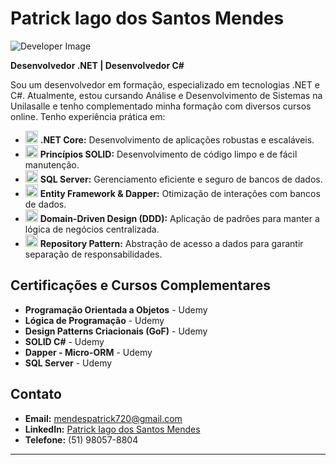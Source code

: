# Patrick Iago dos Santos Mendes

![Developer Image](https://img.icons8.com/external-flaticons-lineal-color-flat-icons/64/000000/external-developer-computer-science-flaticons-lineal-color-flat-icons.png)

**Desenvolvedor .NET | Desenvolvedor C#**

Sou um desenvolvedor em formação, especializado em tecnologias .NET e C#. Atualmente, estou cursando Análise e Desenvolvimento de Sistemas na Unilasalle e tenho complementado minha formação com diversos cursos online. Tenho experiência prática em:

- <img src="https://cdn.jsdelivr.net/gh/devicons/devicon/icons/dotnetcore/dotnetcore-plain.svg" width="20" height="20"/> **.NET Core:** Desenvolvimento de aplicações robustas e escaláveis.
- <img src="https://cdn.jsdelivr.net/gh/devicons/devicon/icons/csharp/csharp-plain.svg" width="20" height="20"/> **Princípios SOLID:** Desenvolvimento de código limpo e de fácil manutenção.
- <img src="https://cdn.jsdelivr.net/gh/devicons/devicon/icons/microsoftsqlserver/microsoftsqlserver-plain.svg" width="20" height="20"/> **SQL Server:** Gerenciamento eficiente e seguro de bancos de dados.
- <img src="https://cdn.jsdelivr.net/gh/devicons/devicon/icons/csharp/csharp-plain.svg" width="20" height="20"/> **Entity Framework & Dapper:** Otimização de interações com bancos de dados.
- <img src="https://cdn.jsdelivr.net/gh/devicons/devicon/icons/csharp/csharp-plain.svg" width="20" height="20"/> **Domain-Driven Design (DDD):** Aplicação de padrões para manter a lógica de negócios centralizada.
- <img src="https://cdn.jsdelivr.net/gh/devicons/devicon/icons/csharp/csharp-plain.svg" width="20" height="20"/> **Repository Pattern:** Abstração de acesso a dados para garantir separação de responsabilidades.

## Certificações e Cursos Complementares

- **Programação Orientada a Objetos** - Udemy
- **Lógica de Programação** - Udemy
- **Design Patterns Criacionais (GoF)** - Udemy
- **SOLID C#** - Udemy
- **Dapper - Micro-ORM** - Udemy
- **SQL Server** - Udemy

## Contato

- **Email:** [mendespatrick720@gmail.com](mailto:mendespatrick720@gmail.com)
- **LinkedIn:** [Patrick Iago dos Santos Mendes](https://www.linkedin.com/in/patrick-mendes-b5b15b215/)
- **Telefone:** (51) 98057-8804

---
